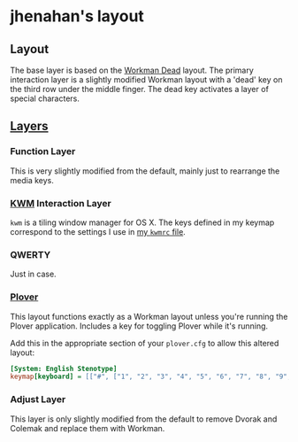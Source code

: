 # jhenahan's layout

## Layout

The base layer is based on the
[Workman Dead](https://github.com/ojbucao/Workman/tree/master/mac) layout. The
primary interaction layer is a slightly modified Workman layout with a 'dead'
key on the third row under the middle finger. The dead key activates a layer of
special characters.

## [Layers](http://www.keyboard-layout-editor.com/#/gists/2b875f7d5d76fe4408c0a5b3bd76ddae)
### Function Layer

This is very slightly modified from the default, mainly just to rearrange the media keys.

### [KWM](https://github.com/koekeishiya/kwm) Interaction Layer

`kwm` is a tiling window manager for OS X. The keys defined in my keymap
correspond to the settings I use in
[my `kwmrc` file](https://github.com/jhenahan/dotfiles/blob/master/kwm/kwmrc).

### QWERTY

Just in case.

### [Plover](http://www.openstenoproject.org/plover/)

This layout functions exactly as a Workman layout unless you're running the Plover
application. Includes a key for toggling Plover while it's running.

Add this in the appropriate section of your `plover.cfg` to allow this altered layout:

``` ini
[System: English Stenotype]
keymap[keyboard] = [["#", ["1", "2", "3", "4", "5", "6", "7", "8", "9", "0", "-", "="]], ["S-", ["q", "a"]], ["T-", ["d"]], ["K-", ["s"]], ["P-", ["r"]], ["W-", ["h"]], ["H-", ["w"]], ["R-", ["t"]], ["A-", ["m"]], ["O-", ["c"]], ["*", ["y", "g", "j", "b"]], ["-E", ["l"]], ["-U", [","]], ["-F", ["f"]], ["-R", ["n"]], ["-P", ["u"]], ["-B", ["e"]], ["-L", ["p"]], ["-G", ["o"]], ["-T", [";"]], ["-S", ["i"]], ["-D", ["BackSpace"]], ["-Z", ["'"]], ["no-op", ["\\", "]", "x", ".", "/"]], ["arpeggiate", ["space"]]]
```

### Adjust Layer

This layer is only slightly modified from the default to remove Dvorak and
Colemak and replace them with Workman.
